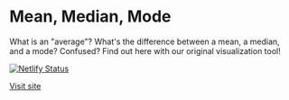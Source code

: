 # Mean, Median, Mode
What is an "average"? What's the difference between a mean, a median, and a mode? Confused? Find out here with our original visualization tool!

[![Netlify Status](https://api.netlify.com/api/v1/badges/235d3eab-2b20-4b79-a165-01ce7669cd9b/deploy-status)](https://app.netlify.com/sites/meanmedianmode/deploys)

[Visit site](https://meanmedianmode.xyz/)
